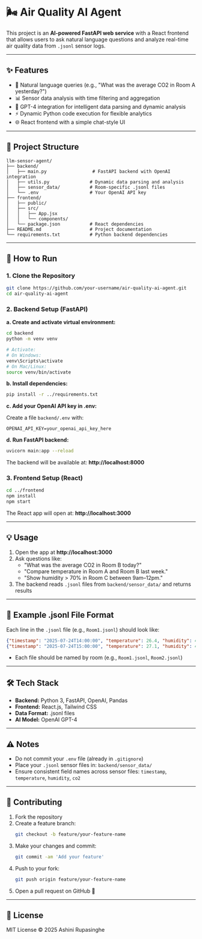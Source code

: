 # 🌬️ Air Quality AI Agent

This project is an **AI-powered FastAPI web service** with a React frontend that allows users to ask natural language questions and analyze real-time air quality data from `.jsonl` sensor logs.

---

## ✨ Features

- 💬 Natural language queries (e.g., "What was the average CO2 in Room A yesterday?")
- 📊 Sensor data analysis with time filtering and aggregation
- 🧠 GPT-4 integration for intelligent data parsing and dynamic analysis
- ⚡ Dynamic Python code execution for flexible analytics
- 🌐 React frontend with a simple chat-style UI

---

## 📁 Project Structure

```
llm-sensor-agent/
├── backend/
│   ├── main.py                 # FastAPI backend with OpenAI integration
│   ├── utils.py               # Dynamic data parsing and analysis
│   ├── sensor_data/           # Room-specific .jsonl files
│   └── .env                   # Your OpenAI API key
├── frontend/
│   ├── public/
│   ├── src/
│   │   ├── App.jsx
│   │   └── components/
│   └── package.json           # React dependencies
├── README.md                  # Project documentation
└── requirements.txt           # Python backend dependencies
```

---

## 🚀 How to Run

### 1. Clone the Repository

```bash
git clone https://github.com/your-username/air-quality-ai-agent.git
cd air-quality-ai-agent
```

### 2. Backend Setup (FastAPI)

**a. Create and activate virtual environment:**

```bash
cd backend
python -m venv venv

# Activate:
# On Windows:
venv\Scripts\activate
# On Mac/Linux:
source venv/bin/activate
```

**b. Install dependencies:**

```bash
pip install -r ../requirements.txt
```

**c. Add your OpenAI API key in .env:**

Create a file `backend/.env` with:

```env
OPENAI_API_KEY=your_openai_api_key_here
```

**d. Run FastAPI backend:**

```bash
uvicorn main:app --reload
```

The backend will be available at: **http://localhost:8000**

### 3. Frontend Setup (React)

```bash
cd ../frontend
npm install
npm start
```

The React app will open at: **http://localhost:3000**

---

## 💡 Usage

1. Open the app at **http://localhost:3000**
2. Ask questions like:
   - "What was the average CO2 in Room B today?"
   - "Compare temperature in Room A and Room B last week."
   - "Show humidity > 70% in Room C between 9am–12pm."
3. The backend reads `.jsonl` files from `backend/sensor_data/` and returns results

---

## 📄 Example .jsonl File Format

Each line in the `.jsonl` file (e.g., `Room1.jsonl`) should look like:

```json
{"timestamp": "2025-07-24T14:00:00", "temperature": 26.4, "humidity": 45.2, "co2": 520}
{"timestamp": "2025-07-24T15:00:00", "temperature": 27.1, "humidity": 44.0, "co2": 540}
```

- Each file should be named by room (e.g., `Room1.jsonl`, `Room2.jsonl`)

---

## 🛠️ Tech Stack

- **Backend:** Python 3, FastAPI, OpenAI, Pandas
- **Frontend:** React.js, Tailwind CSS
- **Data Format:** .jsonl files
- **AI Model:** OpenAI GPT-4

---

## ⚠️ Notes

- Do not commit your `.env` file (already in `.gitignore`)
- Place your `.jsonl` sensor files in: `backend/sensor_data/`
- Ensure consistent field names across sensor files: `timestamp`, `temperature`, `humidity`, `co2`

---

## 🙌 Contributing

1. Fork the repository
2. Create a feature branch:
   ```bash
   git checkout -b feature/your-feature-name
   ```
3. Make your changes and commit:
   ```bash
   git commit -am 'Add your feature'
   ```
4. Push to your fork:
   ```bash
   git push origin feature/your-feature-name
   ```
5. Open a pull request on GitHub 🎉

---

## 📜 License

MIT License © 2025 Ashini Rupasinghe
